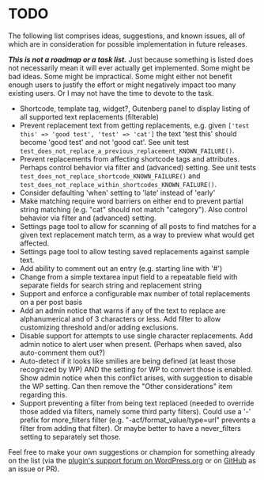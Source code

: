 # TODO

The following list comprises ideas, suggestions, and known issues, all of which are in consideration for possible implementation in future releases.

***This is not a roadmap or a task list.*** Just because something is listed does not necessarily mean it will ever actually get implemented. Some might be bad ideas. Some might be impractical. Some might either not benefit enough users to justify the effort or might negatively impact too many existing users. Or I may not have the time to devote to the task.

* Shortcode, template tag, widget?, Gutenberg panel to display listing of all supported text replacements (filterable)
* Prevent replacement text from getting replacements, e.g. given `['test this' => 'good test', 'test' => 'cat']` the text 'test this' should become 'good test' and not 'good cat'. See unit test `test_does_not_replace_a_previous_replacement_KNOWN_FAILURE()`.
* Prevent replacements from affecting shortcode tags and attributes. Perhaps control behavior via filter and (advanced) setting. See unit tests `test_does_not_replace_shortcode_KNOWN_FAILURE()` and `test_does_not_replace_within_shortcodes_KNOWN_FAILURE()`.
* Consider defaulting 'when' setting to 'late' instead of 'early'
* Make matching require word barriers on either end to prevent partial string matching (e.g. "cat" should not match "category"). Also control behavior via filter and (advanced) setting.
* Settings page tool to allow for scanning of all posts to find matches for a given text replacement match term, as a way to preview what would get affected.
* Settings page tool to allow testing saved replacements against sample text.
* Add ability to comment out an entry (e.g. starting line with '#')
* Change from a simple textarea input field to a repeatable field with separate fields for search string and replacement string
* Support and enforce a configurable max number of total replacements on a per post basis
* Add an admin notice that warns if any of the text to replace are alphanumerical and of 3 characters or less. Add filter to allow customizing threshold and/or adding exclusions.
* Disable support for attempts to use single character replacements. Add admin notice to alert user when present. (Perhaps when saved, also auto-comment them out?)
* Auto-detect if it looks like smilies are being defined (at least those recognized by WP) AND the setting for WP to convert those is enabled. Show admin notice when this conflict arises, with suggestion to disable the WP setting. Can then remove the "Other considerations" item regarding this.
* Support preventing a filter from being text replaced (needed to override those added via filters, namely some third party filters). Could use a '-' prefix for more_filters filter (e.g. "-acf/format_value/type=url" prevents a filter from adding that filter). Or maybe better to have a never_filters setting to separately set those.

Feel free to make your own suggestions or champion for something already on the list (via the [plugin's support forum on WordPress.org](https://wordpress.org/support/plugin/text-replace/) or on [GitHub](https://github.com/coffee2code/text-replace/) as an issue or PR).